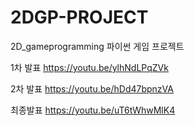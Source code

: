 # 2DGP-PROJECT
2D_gameprogramming 파이썬 게임 프로젝트

1차 발표
https://youtu.be/ylhNdLPqZVk

2차 발표
https://youtu.be/hDd47bpnzVA

최종발표
https://youtu.be/uT6tWhwMlK4
